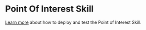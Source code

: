 ﻿
# Point Of Interest Skill

[Learn more](https://aka.ms/bfpoiskill) about how to deploy and test the Point of Interest Skill.